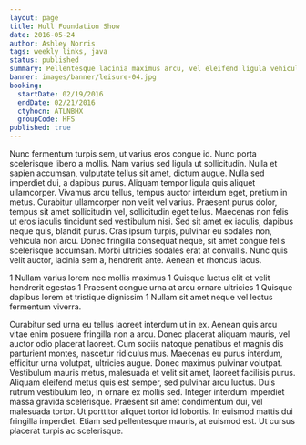 ```yaml
---
layout: page
title: Hull Foundation Show
date: 2016-05-24
author: Ashley Norris
tags: weekly links, java
status: published
summary: Pellentesque lacinia maximus arcu, vel eleifend ligula vehicula.
banner: images/banner/leisure-04.jpg
booking:
  startDate: 02/19/2016
  endDate: 02/21/2016
  ctyhocn: ATLNBHX
  groupCode: HFS
published: true
---
```

Nunc fermentum turpis sem, ut varius eros congue id. Nunc porta scelerisque libero a mollis. Nam varius sed ligula ut sollicitudin. Nulla et sapien accumsan, vulputate tellus sit amet, dictum augue. Nulla sed imperdiet dui, a dapibus purus. Aliquam tempor ligula quis aliquet ullamcorper. Vivamus arcu tellus, tempus auctor interdum eget, pretium in metus. Curabitur ullamcorper non velit vel varius. Praesent purus dolor, tempus sit amet sollicitudin vel, sollicitudin eget tellus. Maecenas non felis ut eros iaculis tincidunt sed vestibulum nisi. Sed sit amet ex iaculis, dapibus neque quis, blandit purus. Cras ipsum turpis, pulvinar eu sodales non, vehicula non arcu. Donec fringilla consequat neque, sit amet congue felis scelerisque accumsan. Morbi ultricies sodales erat at convallis. Nunc quis velit auctor, lacinia sem a, hendrerit ante. Aenean et rhoncus lacus.

1 Nullam varius lorem nec mollis maximus
1 Quisque luctus elit et velit hendrerit egestas
1 Praesent congue urna at arcu ornare ultricies
1 Quisque dapibus lorem et tristique dignissim
1 Nullam sit amet neque vel lectus fermentum viverra.

Curabitur sed urna eu tellus laoreet interdum ut in ex. Aenean quis arcu vitae enim posuere fringilla non a arcu. Donec placerat aliquam mauris, vel auctor odio placerat laoreet. Cum sociis natoque penatibus et magnis dis parturient montes, nascetur ridiculus mus. Maecenas eu purus interdum, efficitur urna volutpat, ultricies augue. Donec maximus pulvinar volutpat. Vestibulum mauris metus, malesuada et velit sit amet, laoreet facilisis purus. Aliquam eleifend metus quis est semper, sed pulvinar arcu luctus. Duis rutrum vestibulum leo, in ornare ex mollis sed. Integer interdum imperdiet massa gravida scelerisque. Praesent sit amet condimentum dui, vel malesuada tortor. Ut porttitor aliquet tortor id lobortis. In euismod mattis dui fringilla imperdiet. Etiam sed pellentesque mauris, at euismod est. Ut cursus placerat turpis ac scelerisque.

